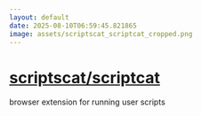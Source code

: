 ```yaml
---
layout: default
date: 2025-08-10T06:59:45.821865
image: assets/scriptscat_scriptcat_cropped.png
---
```


# [scriptscat/scriptcat](https://github.com/scriptscat/scriptcat)

browser extension for running user scripts
